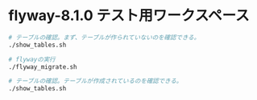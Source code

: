 # flyway-8.1.0 テスト用ワークスペース

```bash
# テーブルの確認。まず、テーブルが作られていないのを確認できる。
./show_tables.sh

# flywayの実行
./flyway_migrate.sh

# テーブルの確認。テーブルが作成されているのを確認できる。
./show_tables.sh
```
